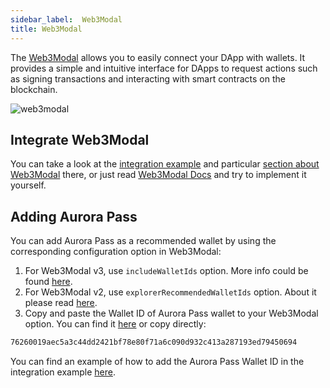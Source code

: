 ```yaml
---
sidebar_label: 	Web3Modal
title: Web3Modal
---
```


The [Web3Modal](https://docs.walletconnect.com/web3modal/about) allows you to easily connect your DApp with wallets.
 It provides a simple and intuitive interface for DApps to request actions such as signing transactions and interacting with smart contracts on the blockchain.

![web3modal](/img/web3modal.png)

## Integrate Web3Modal

You can take a look at the [integration example](/onboard/integration-example) and particular [section about Web3Modal](/onboard/integration-example#adding-web3modal) there, or just
read [Web3Modal Docs](https://docs.walletconnect.com/web3modal/about) and try to implement it yourself.

## Adding Aurora Pass

You can add Aurora Pass as a recommended wallet by using the corresponding configuration option in Web3Modal:

1. For Web3Modal v3, use `includeWalletIds` option. More info could be found [here](https://docs.walletconnect.com/web3modal/react/options#includewalletids--excludewalletids
).
2. For Web3Modal v2, use `explorerRecommendedWalletIds` option. About it please read [here](https://docs.walletconnect.com/web3modal/v2/react/wagmi/options#explorerrecommendedwalletids-optional).
3. Copy and paste the Wallet ID of Aurora Pass wallet to your Web3Modal option. You can find it [here](https://explorer.walletconnect.com/aurora-pass) or copy directly:

```bash
76260019aec5a3c44dd2421bf78e80f71a6c090d932c413a287193ed79450694
```

You can find an example of how to add the Aurora Pass Wallet ID in the integration example [here](/onboard/integration-example#add-aurorapass-to-your-wallet-list).
